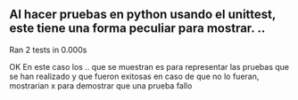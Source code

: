 Al hacer pruebas en python usando el unittest, este tiene una forma peculiar para mostrar.
..
----------------------------------------------------------------------
Ran 2 tests in 0.000s

OK
En este caso los .. que se muestran es para representar las pruebas que se han realizado y que fueron exitosas
en caso de que no lo fueran, mostrarian x para demostrar que una prueba fallo
